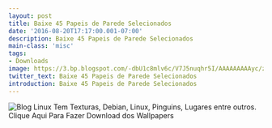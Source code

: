 ```yaml
---
layout: post
title: Baixe 45 Papeis de Parede Selecionados
date: '2016-08-20T17:17:00.001-07:00'
description: Baixe 45 Papeis de Parede Selecionados
main-class: 'misc'
tags:
- Downloads
image: https://3.bp.blogspot.com/-dbU1c8mlv6c/V7J5nuqhr5I/AAAAAAAAAyc/z5H_1xxrZcAUnsnTrSCXQKXG3qn1TL_QACLcB/s72-c/baixe-45-wallpapers-terminalroot.jpg
twitter_text: Baixe 45 Papeis de Parede Selecionados
introduction: Baixe 45 Papeis de Parede Selecionados
---
```

![Blog Linux](https://3.bp.blogspot.com/-dbU1c8mlv6c/V7J5nuqhr5I/AAAAAAAAAyc/z5H_1xxrZcAUnsnTrSCXQKXG3qn1TL_QACLcB/s400/baixe-45-wallpapers-terminalroot.jpg "Blog Linux")
Tem Texturas, Debian, Linux, Pinguins, Lugares entre outros.
Clique Aqui Para Fazer Download dos Wallpapers
